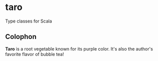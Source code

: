 # taro
Type classes for Scala

## Colophon

**Taro** is a root vegetable known for its purple color. It's also the
author's favorite flavor of bubble tea!
